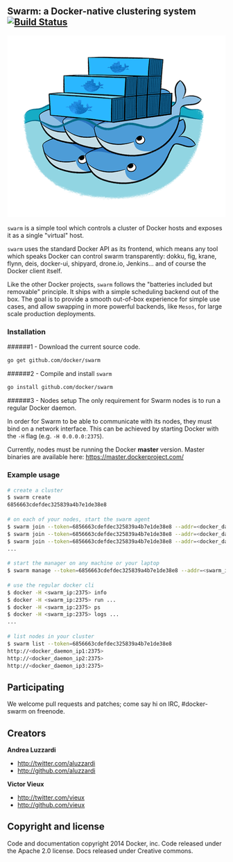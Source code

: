 ## Swarm: a Docker-native clustering system [![Build Status](https://travis-ci.org/docker/swarm.svg?branch=master)](https://travis-ci.org/docker/swarm)

![Docker Swarm Logo](logo.png?raw=true "Docker Swarm Logo")

`swarm` is a simple tool which controls a cluster of Docker hosts and exposes it as a single "virtual" host.

`swarm` uses the standard Docker API as its frontend, which means any tool which speaks Docker can control swarm transparently: dokku, fig, krane, flynn, deis, docker-ui, shipyard, drone.io, Jenkins... and of course the Docker client itself.

Like the other Docker projects, `swarm` follows the "batteries included but removable" principle. It ships with a simple scheduling backend out of the box. The goal is to provide a smooth out-of-box experience for simple use cases, and allow swapping in more powerful backends, like `Mesos`, for large scale production deployments.

### Installation

######1 - Download the current source code.
```sh
go get github.com/docker/swarm
```

######2 - Compile and install `swarm`
```sh
go install github.com/docker/swarm
```

######3 - Nodes setup
The only requirement for Swarm nodes is to run a regular Docker daemon.

In order for Swarm to be able to communicate with its nodes, they must bind on a network interface.
This can be achieved by starting Docker with the `-H` flag (e.g. `-H 0.0.0.0:2375`).

Currently, nodes must be running the Docker **master** version.
Master binaries are available here: https://master.dockerproject.com/

### Example usage

```bash
# create a cluster
$ swarm create
6856663cdefdec325839a4b7e1de38e8

# on each of your nodes, start the swarm agent
$ swarm join --token=6856663cdefdec325839a4b7e1de38e8 --addr=<docker_daemon_ip1:2375>
$ swarm join --token=6856663cdefdec325839a4b7e1de38e8 --addr=<docker_daemon_ip2:2375>
$ swarm join --token=6856663cdefdec325839a4b7e1de38e8 --addr=<docker_daemon_ip3:2375>
...

# start the manager on any machine or your laptop
$ swarm manage --token=6856663cdefdec325839a4b7e1de38e8 --addr=<swarm_ip:2375>

# use the regular docker cli
$ docker -H <swarm_ip:2375> info
$ docker -H <swarm_ip:2375> run ... 
$ docker -H <swarm_ip:2375> ps 
$ docker -H <swarm_ip:2375> logs ...
...

# list nodes in your cluster
$ swarm list --token=6856663cdefdec325839a4b7e1de38e8
http://<docker_daemon_ip1:2375>
http://<docker_daemon_ip2:2375>
http://<docker_daemon_ip3:2375>
```

## Participating

We welcome pull requests and patches; come say hi on IRC, #docker-swarm on freenode.

## Creators

**Andrea Luzzardi**

- <http://twitter.com/aluzzardi>
- <http://github.com/aluzzardi>

**Victor Vieux**

- <http://twitter.com/vieux>
- <http://github.com/vieux>

## Copyright and license

Code and documentation copyright 2014 Docker, inc. Code released under the Apache 2.0 license.
Docs released under Creative commons.

